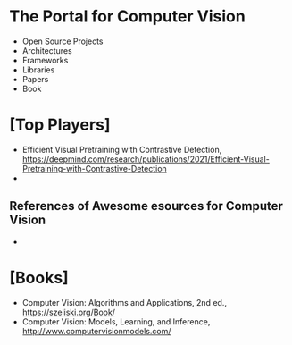 # The Portal for Computer Vision

+ Open Source Projects
+ Architectures
+ Frameworks
+ Libraries
+ Papers
+ Book

# [Top Players]
+ Efficient Visual Pretraining with Contrastive Detection, https://deepmind.com/research/publications/2021/Efficient-Visual-Pretraining-with-Contrastive-Detection
+ 

## References of Awesome esources for Computer Vision
+ <TBC>

  
# [Books]
+ Computer Vision: Algorithms and Applications, 2nd ed., https://szeliski.org/Book/
+ Computer Vision:  Models, Learning, and Inference, http://www.computervisionmodels.com/
  
